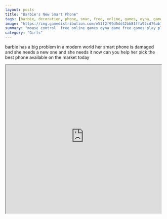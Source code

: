 ```yaml
---
layout: posts
title: "Barbie's New Smart Phone"
tags: [barbie, decoration, phone, smar, free, online, games, oyna, game, free, games, play, play, games]
image: "https://img.gamedistribution.com/e51f2f99d5dd42bb81ffa92cd76ab11e.jpg"
summary: "mouse control  free online games oyna game free games play play games"
category: "Girls"
---
```


barbie has a big problem in a modern world her smart phone is damaged and she needs a new one and she needs it now can you help her pick the best phone available on the market today

<iframe width="100%" height="480px;" src="https://html5.gamedistribution.com/e51f2f99d5dd42bb81ffa92cd76ab11e/"></iframe>